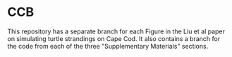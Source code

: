 # CCB
This repository has a separate branch for each Figure in the Liu et al paper on simulating turtle strandings on Cape Cod.
It also contains a branch for the code from each of the three "Supplementary Materials" sections.

